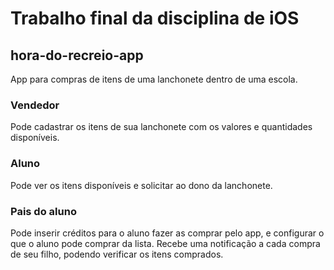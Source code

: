 # Trabalho final da disciplina de iOS

## hora-do-recreio-app
App para compras de itens de uma lanchonete dentro de uma escola.

### Vendedor
Pode cadastrar os itens de sua lanchonete com os valores e quantidades disponíveis.

### Aluno
Pode ver os itens disponíveis e solicitar ao dono da lanchonete.

### Pais do aluno
Pode inserir créditos para o aluno fazer as comprar pelo app, e configurar o que o aluno pode comprar da lista. Recebe uma notificação a cada compra de seu filho, podendo verificar os itens comprados.
